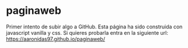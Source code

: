 # paginaweb
Primer intento de subir algo a GitHub. Esta página ha sido construida con javascript vanilla y css.
Si quieres probarla entra en la siguiente url: https://aaronidas97.github.io/paginaweb/ 
